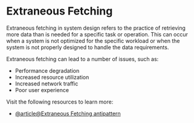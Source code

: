 # Extraneous Fetching

Extraneous fetching in system design refers to the practice of retrieving more data than is needed for a specific task or operation. This can occur when a system is not optimized for the specific workload or when the system is not properly designed to handle the data requirements.

Extraneous fetching can lead to a number of issues, such as:

*   Performance degradation
*   Increased resource utilization
*   Increased network traffic
*   Poor user experience

Visit the following resources to learn more:

- [@article@Extraneous Fetching antipattern](https://learn.microsoft.com/en-us/azure/architecture/antipatterns/extraneous-fetching/)